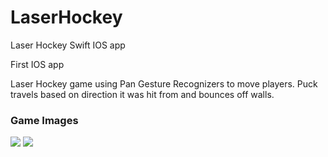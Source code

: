 # LaserHockey
Laser Hockey Swift IOS app

<p>First IOS app</p>
<p>Laser Hockey game using Pan Gesture Recognizers to move players. Puck travels based on direction it was hit from and bounces off walls.</p>

<h3>Game Images</h3>
<img src="https://i.imgur.com/JIgRkFX.png"/>
<img src="https://i.imgur.com/Hm5iR58.png"/>
<blockquote class="imgur-embed-pub" lang="en" data-id="Hm5iR58"><a href="//imgur.com/Hm5iR58"></a></blockquote>
